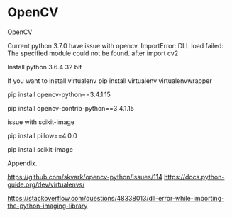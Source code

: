 # OpenCV
OpenCV

Current python 3.7.0 have issue with opencv.
ImportError: DLL load failed: The specified module could not be found. after import cv2


Install python 3.6.4 32 bit

If you want to install virtualenv
pip install virtualenv virtualenvwrapper

pip install opencv-python==3.4.1.15

pip install opencv-contrib-python==3.4.1.15


issue with scikit-image

pip install pillow==4.0.0

pip install scikit-image


Appendix.

https://github.com/skvark/opencv-python/issues/114
https://docs.python-guide.org/dev/virtualenvs/

https://stackoverflow.com/questions/48338013/dll-error-while-importing-the-python-imaging-library



